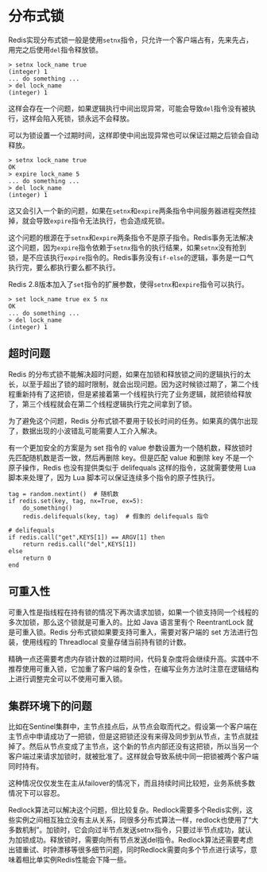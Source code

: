 # 分布式锁

Redis实现分布式锁一般是使用`setnx`指令，只允许一个客户端占有，先来先占，用完之后使用`del`指令释放锁。

```
> setnx lock_name true
(integer) 1
... do something ...
> del lock_name
(integer) 1
```
这样会存在一个问题，如果逻辑执行中间出现异常，可能会导致`del`指令没有被执行，这样会陷入死锁，锁永远不会释放。

可以为锁设置一个过期时间，这样即使中间出现异常也可以保证过期之后锁会自动释放。

```
> setnx lock_name true
OK
> expire lock_name 5
... do something ...
> del lock_name
(integer) 1
```

这又会引入一个新的问题，如果在`setnx`和`expire`两条指令中间服务器进程突然挂掉，就会导致`expire`指令无法执行，也会造成死锁。

这个问题的根源在于`setnx`和`expire`两条指令不是原子指令。Redis事务无法解决这个问题，因为`expire`指令依赖于`setnx`指令的执行结果，如果`setnx`没有抢到锁，是不应该执行`expire`指令的。Redis事务没有`if-else`的逻辑，事务是一口气执行完，要么都执行要么都不执行。

Redis 2.8版本加入了`set`指令的扩展参数，使得`setnx`和`expire`指令可以执行。

```
> set lock_name true ex 5 nx
OK
... do something ...
> del lock_name
(integer) 1
```

## 超时问题

Redis 的分布式锁不能解决超时问题，如果在加锁和释放锁之间的逻辑执行的太长，以至于超出了锁的超时限制，就会出现问题。因为这时候锁过期了，第二个线程重新持有了这把锁，但是紧接着第一个线程执行完了业务逻辑，就把锁给释放了，第三个线程就会在第二个线程逻辑执行完之间拿到了锁。

为了避免这个问题，Redis 分布式锁不要用于较长时间的任务。如果真的偶尔出现了，数据出现的小波错乱可能需要人工介入解决。 

有一个更加安全的方案是为 set 指令的 value 参数设置为一个随机数，释放锁时先匹配随机数是否一致，然后再删除 key。但是匹配 value 和删除 key 不是一个原子操作，Redis 也没有提供类似于 delifequals 这样的指令，这就需要使用 Lua 脚本来处理了，因为 Lua 脚本可以保证连续多个指令的原子性执行。 

```
tag = random.nextint()  # 随机数
if redis.set(key, tag, nx=True, ex=5):
    do_something()
    redis.delifequals(key, tag)  # 假象的 delifequals 指令

# delifequals
if redis.call("get",KEYS[1]) == ARGV[1] then
    return redis.call("del",KEYS[1]) 
else
    return 0 
end
```

## 可重入性

可重入性是指线程在持有锁的情况下再次请求加锁，如果一个锁支持同一个线程的多次加锁，那么这个锁就是可重入的。比如 Java 语言里有个 ReentrantLock 就是可重入锁。Redis 分布式锁如果要支持可重入，需要对客户端的 set 方法进行包装，使用线程的 Threadlocal 变量存储当前持有锁的计数。 

精确一点还需要考虑内存锁计数的过期时间，代码复杂度将会继续升高。实践中不推荐使用可重入锁，它加重了客户端的复杂性，在编写业务方法时注意在逻辑结构上进行调整完全可以不使用可重入锁。

## 集群环境下的问题

比如在Sentinel集群中，主节点挂点后，从节点会取而代之。假设第一个客户端在主节点中申请成功了一把锁，但是这把锁还没有来得及同步到从节点，主节点就挂掉了。然后从节点变成了主节点，这个新的节点内部还没有这把锁，所以当另一个客户端过来请求加锁时，就被批准了。这样就会导致系统中同一把锁被两个客户端同时持有。

这种情况仅仅发生在主从failover的情况下，而且持续时间比较短，业务系统多数情况下可以容忍。

Redlock算法可以解决这个问题，但比较复杂。Redlock需要多个Redis实例，这些实例之间相互独立没有主从关系，同很多分布式算法一样，redlock也使用了“大多数机制”。加锁时，它会向过半节点发送setnx指令，只要过半节点成功，就认为加锁成功。释放锁时，需要向所有节点发送del指令。Redlock算法还需要考虑出错重试、时钟漂移等很多细节问题，同时Redlock需要向多个节点进行读写，意味着相比单实例Redis性能会下降一些。